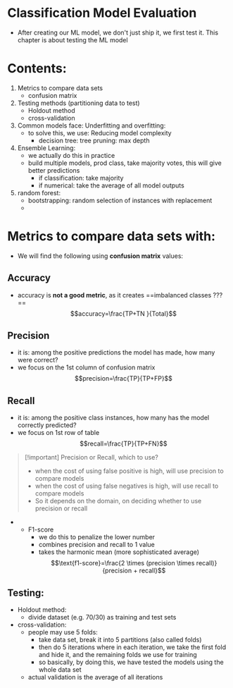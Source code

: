 # Classification Model Evaluation
- After creating our ML model, we don't just ship it, we first test it. This chapter is about testing the ML model
# Contents:
1) Metrics to compare data sets
	- confusion matrix
2) Testing methods (partitioning data to test)
	- Holdout method
	- cross-validation
1) Common models face: Underfitting and overfitting:
	- to solve this, we use: Reducing model complexity
		- decision tree: tree pruning: max depth
2) Ensemble Learning:
	- we actually do this in practice
	-  build multiple models, prod class, take majority votes, this will give better predictions
		- if classification: take majority
		- if numerical: take the average of all model outputs
3) random forest:
	- bootstrapping: random selection of instances with replacement
	- 
# Metrics to compare data sets with:
- We will find the following using **confusion matrix** values:
## Accuracy
- accuracy is **not a good metric**, as it creates ==imbalanced classes ???== 
$$accuracy=\frac{TP+TN }{Total}$$
## Precision
- it is: among the positive predictions the model has made, how many were correct?
- we focus on the 1st column of confusion matrix $$precision=\frac{TP}{TP+FP}$$
## Recall
- it is: among the positive class instances, how many has the model correctly predicted?
- we focus on 1st row of table $$recall=\frac{TP}{TP+FN}$$
>[!important] Precision or Recall, which to use?
>- when the cost of using false positive is high, will use precision to compare models
>- when the cost of using false negatives is high, will use recall to compare models
>- So it depends on the domain, on deciding whether to use precision or recall
- 
	- F1-score
		- we do this to penalize the lower number
		- combines precision and recall to 1 value
		- takes the harmonic mean (more sophisticated average) $$\text{f1-score}=\frac{2 \times (precision \times recall)}{precision + recall}$$
## Testing:
- Holdout method:
	- divide dataset (e.g. 70/30) as training and test sets
- cross-validation:
	- people may use 5 folds:
		- take data set, break it into 5 partitions (also called folds)
		- then do 5 iterations where in each iteration, we take the first fold and hide it, and the remaining folds we use for training
		- so basically, by doing this, we have tested the models using the whole data set
	- actual validation is the average of all iterations

